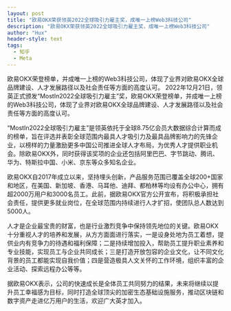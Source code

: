 ```yaml
---
layout: post
title: "欧易OKX荣获领英2022全球吸引力雇主奖，成唯一上榜Web3科技公司"
description: "欧易OKX荣获领英2022全球吸引力雇主奖，成唯一上榜Web3科技公司"
author: "Hux"
header-style: text
tags:
  - 知乎
  - Meta
---
```

欧易OKX荣登榜单，并成唯一上榜的Web3科技公司，体现了业界对欧易OKX全球品牌建设、人才发展路径以及社会责任等方面的高度认可。
2022年12月21日，领英正式颁发“MostIn2022全球吸引力雇主”奖，欧易OKX荣登榜单，并成唯一上榜的Web3科技公司，体现了业界对欧易OKX全球品牌建设、人才发展路径以及社会责任等方面的高度认可。

“MostIn2022全球吸引力雇主”是领英依托于全球8.75亿会员大数据综合计算而成的榜单，旨在评选并表彰全球范围内最具人才吸引力及最具品牌影响力的先锋企业，以榜样的力量激励更多中国公司推进全球人才布局，为优秀人才提供职业机会。除欧易OKX外，同时获得该奖项的企业还包括阿里巴巴、字节跳动、腾讯、华为、特斯拉中国、小米、京东等众多知名企业。

欧易OKX自2017年成立以来，坚持埋头创新，产品服务范围已覆盖全球200+国家和地区，在美国、新加坡、香港、马耳他、迪拜、都柏林等均设有办公中心，拥有超2000万用户和3000名员工。此前，据欧易OKX官方公开宣布，将积极承担社会责任，提供更多就业岗位，在全球范围内持续进行人才扩招，使团队总人数达到5000人。

人才是企业最宝贵的财富，也是行业激烈竞争中保持领先地位的关键。欧易OKX十分重视人才的培养和发展，从方方面面进行落实，一是设身处地为员工着想，提供业内有竞争力的待遇和福利保障；二是持续增加投入，帮助员工提升职业素养和专业技能，实现员工与企业共同成长；三是打造开放包容的企业文化，让不同文化背景的员工都能实现自我价值；四是营造极具人文关怀的工作环境，组织丰富的企业活动、探索远程办公等等。

据欧易OKX表示，公司的快速成长是全体员工共同努力的结果，未来将继续以提升员工幸福感为目标，同时打造全球顶尖的加密生态基础设施服务，推动区块链和数字资产走进亿万用户的生活，欢迎广大英才加入。
